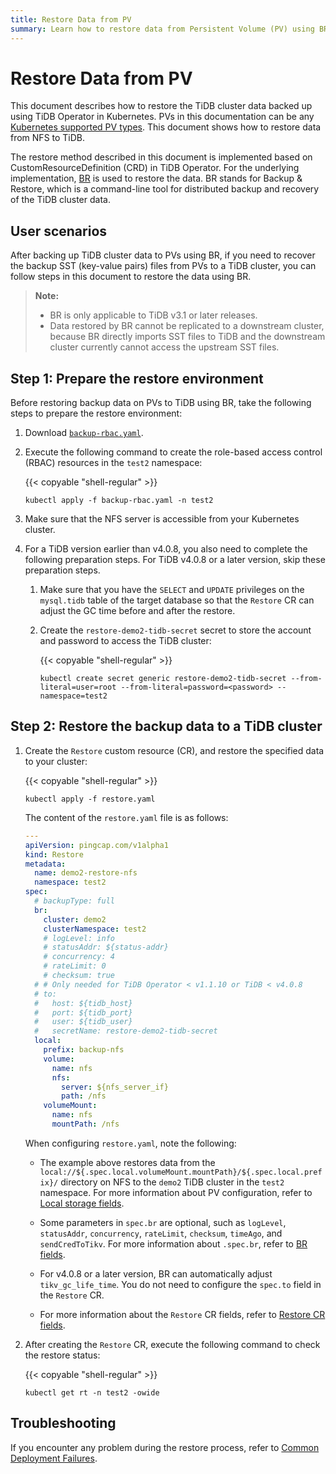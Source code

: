```yaml
---
title: Restore Data from PV
summary: Learn how to restore data from Persistent Volume (PV) using BR.
---
```


# Restore Data from PV

This document describes how to restore the TiDB cluster data backed up using TiDB Operator in Kubernetes. PVs in this documentation can be any [Kubernetes supported PV types](https://kubernetes.io/docs/concepts/storage/persistent-volumes/#types-of-persistent-volumes). This document shows how to restore data from NFS to TiDB.

The restore method described in this document is implemented based on CustomResourceDefinition (CRD) in TiDB Operator. For the underlying implementation, [BR](https://docs.pingcap.com/tidb/stable/backup-and-restore-tool) is used to restore the data. BR stands for Backup & Restore, which is a command-line tool for distributed backup and recovery of the TiDB cluster data.

## User scenarios

After backing up TiDB cluster data to PVs using BR, if you need to recover the backup SST (key-value pairs) files from PVs to a TiDB cluster, you can follow steps in this document to restore the data using BR.

> **Note:**
>
> - BR is only applicable to TiDB v3.1 or later releases.
> - Data restored by BR cannot be replicated to a downstream cluster, because BR directly imports SST files to TiDB and the downstream cluster currently cannot access the upstream SST files.

## Step 1: Prepare the restore environment

Before restoring backup data on PVs to TiDB using BR, take the following steps to prepare the restore environment:

1. Download [`backup-rbac.yaml`](https://github.com/pingcap/tidb-operator/blob/v1.2.0/manifests/backup/backup-rbac.yaml).

2. Execute the following command to create the role-based access control (RBAC) resources in the `test2` namespace:

    {{< copyable "shell-regular" >}}

    ```shell
    kubectl apply -f backup-rbac.yaml -n test2
    ```

3. Make sure that the NFS server is accessible from your Kubernetes cluster.

4. For a TiDB version earlier than v4.0.8, you also need to complete the following preparation steps. For TiDB v4.0.8 or a later version, skip these preparation steps.

    1. Make sure that you have the `SELECT` and `UPDATE` privileges on the `mysql.tidb` table of the target database so that the `Restore` CR can adjust the GC time before and after the restore.

    2. Create the `restore-demo2-tidb-secret` secret to store the account and password to access the TiDB cluster:

        {{< copyable "shell-regular" >}}

        ```shell
        kubectl create secret generic restore-demo2-tidb-secret --from-literal=user=root --from-literal=password=<password> --namespace=test2
        ```

## Step 2: Restore the backup data to a TiDB cluster

1. Create the `Restore` custom resource (CR), and restore the specified data to your cluster:

    {{< copyable "shell-regular" >}}

    ```shell
    kubectl apply -f restore.yaml
    ```

    The content of the `restore.yaml` file is as follows:

    ```yaml
    ---
    apiVersion: pingcap.com/v1alpha1
    kind: Restore
    metadata:
      name: demo2-restore-nfs
      namespace: test2
    spec:
      # backupType: full
      br:
        cluster: demo2
        clusterNamespace: test2
        # logLevel: info
        # statusAddr: ${status-addr}
        # concurrency: 4
        # rateLimit: 0
        # checksum: true
      # # Only needed for TiDB Operator < v1.1.10 or TiDB < v4.0.8
      # to:
      #   host: ${tidb_host}
      #   port: ${tidb_port}
      #   user: ${tidb_user}
      #   secretName: restore-demo2-tidb-secret
      local:
        prefix: backup-nfs
        volume:
          name: nfs
          nfs:
            server: ${nfs_server_if}
            path: /nfs
        volumeMount:
          name: nfs
          mountPath: /nfs
    ```

    When configuring `restore.yaml`, note the following:

    - The example above restores data from the `local://${.spec.local.volumeMount.mountPath}/${.spec.local.prefix}/` directory on NFS to the `demo2` TiDB cluster in the `test2` namespace. For more information about PV configuration, refer to [Local storage fields](backup-restore-overview.md#local-storage-fields).

    - Some parameters in `spec.br` are optional, such as `logLevel`, `statusAddr`, `concurrency`, `rateLimit`, `checksum`, `timeAgo`, and `sendCredToTikv`. For more information about `.spec.br`, refer to [BR fields](backup-restore-overview.md#br-fields).

    - For v4.0.8 or a later version, BR can automatically adjust `tikv_gc_life_time`. You do not need to configure the `spec.to` field in the `Restore` CR.

    - For more information about the `Restore` CR fields, refer to [Restore CR fields](backup-restore-overview.md#restore-cr-fields).

2. After creating the `Restore` CR, execute the following command to check the restore status:

    {{< copyable "shell-regular" >}}

    ```shell
    kubectl get rt -n test2 -owide
    ```

## Troubleshooting

If you encounter any problem during the restore process, refer to [Common Deployment Failures](deploy-failures.md).
